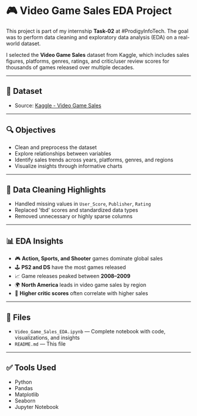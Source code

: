 # 🎮 Video Game Sales EDA Project

This project is part of my internship **Task-02** at #ProdigyInfoTech. The goal was to perform data cleaning and exploratory data analysis (EDA) on a real-world dataset.

I selected the **Video Game Sales** dataset from Kaggle, which includes sales figures, platforms, genres, ratings, and critic/user review scores for thousands of games released over multiple decades.

---

## 📂 Dataset
- Source: [Kaggle - Video Game Sales](https://www.kaggle.com/datasets/rush4ratio/video-game-sales-with-ratings)

---

## 🔍 Objectives
- Clean and preprocess the dataset
- Explore relationships between variables
- Identify sales trends across years, platforms, genres, and regions
- Visualize insights through informative charts

---

## 🧹 Data Cleaning Highlights
- Handled missing values in `User_Score`, `Publisher`, `Rating`
- Replaced 'tbd' scores and standardized data types
- Removed unnecessary or highly sparse columns

---

## 📊 EDA Insights
- 🎮 **Action, Sports, and Shooter** games dominate global sales
- 🕹️ **PS2 and DS** have the most games released
- 📈 Game releases peaked between **2008–2009**
- 🌍 **North America** leads in video game sales by region
- 🧪 **Higher critic scores** often correlate with higher sales

---

## 📁 Files
- `Video_Game_Sales_EDA.ipynb` — Complete notebook with code, visualizations, and insights
- `README.md` — This file

---

## ✅ Tools Used
- Python
- Pandas
- Matplotlib
- Seaborn
- Jupyter Notebook
